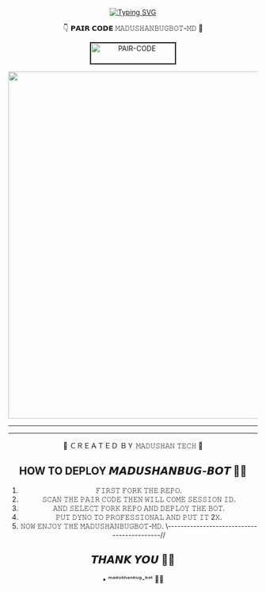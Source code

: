 <div align="center">

     
  [![Typing SVG](https://readme-typing-svg.herokuapp.com?font=Rockstar-ExtraBold&color=F01&lines=MADUSHAN+WATSAPP+BUG+BOT)](https://git.io/typing-svg)



👇 𝗣𝗔𝗜𝗥 𝗖𝗢𝗗𝗘 𝙼𝙰𝙳𝚄𝚂𝙷𝙰𝙽𝙱𝚄𝙶𝙱𝙾𝚃-𝙼𝙳 💚

<a href="https://pair-web-public.koyeb.app/"><img src="https://i.ibb.co/5BGSVZw/pair-code-btn-zusyco.png" alt="PAIR-CODE" border="2" width="170" height="41" ></a>


  <p align="center">
<a href="https://github.com/navinofc44/DARK-ZERO-MD/new/main">
    <img src="https://i.ibb.co/HXMpHtQ/Whats-App-Image-2024-09-06-at-12-37-36-5017b4bc.jpg"  width="700px">
</a>
<hr>

<hr>

  

👿 ＣＲＥＡＴＥＤ ＢＹ 𝙼𝙰𝙳𝚄𝚂𝙷𝙰𝙽 𝚃𝙴𝙲𝙷 💫

## HOW TO DEPLOY 𝙈𝘼𝘿𝙐𝙎𝙃𝘼𝙉𝘽𝙐𝙂-𝘽𝙊𝙏 👨‍💻

1) 𝙵𝙸𝚁𝚂𝚃 𝙵𝙾𝚁𝙺 𝚃𝙷𝙴 𝚁𝙴𝙿𝙾.
2) 𝚂𝙲𝙰𝙽 𝚃𝙷𝙴 𝙿𝙰𝙸𝚁 𝙲𝙾𝙳𝙴 𝚃𝙷𝙴𝙽 𝚆𝙸𝙻𝙻 𝙲𝙾𝙼𝙴 𝚂𝙴𝚂𝚂𝙸𝙾𝙽 𝙸𝙳.
4) 𝙰𝙽𝙳 𝚂𝙴𝙻𝙴𝙲𝚃 𝙵𝙾𝚁𝙺 𝚁𝙴𝙿𝙾 𝙰𝙽𝙳 𝙳𝙴𝙿𝙻𝙾𝚈 𝚃𝙷𝙴 𝙱𝙾𝚃.
5) 𝙿𝚄𝚃 𝙳𝚈𝙽𝙾 𝚃𝙾 𝙿𝚁𝙾𝙵𝙴𝚂𝚂𝙸𝙾𝙽𝙰𝙻 𝙰𝙽𝙳 𝙿𝚄𝚃 𝙸𝚃 2𝚇.
6) 𝙽𝙾𝚆 𝙴𝙽𝙹𝙾𝚈 𝚃𝙷𝙴 𝙼𝙰𝙳𝚄𝚂𝙷𝙰𝙽𝙱𝚄𝙶𝙱𝙾𝚃-𝙼𝙳.
\\-------------------------------------------//
## 𝙏𝙃𝘼𝙉𝙆 𝙔𝙊𝙐 🙂💗

• ᵐᵃᵈᵘˢʰᵃⁿᵇᵘᵍ-ᵇᵒᵗ 💚💫

